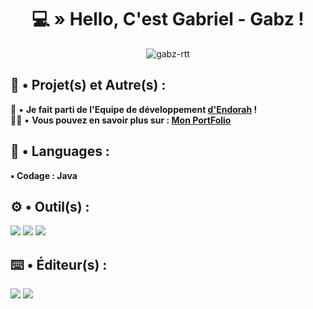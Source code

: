 <h1 align="center">💻 » Hello, C'est Gabriel - Gabz !</h1>

<p align="center"> <img src="https://komarev.com/ghpvc/?username=gabz-rtt&label=Profile%20views&color=0e75b6&style=flat" alt="gabz-rtt" /> </p>

## 🔎 • Projet(s) et Autre(s) :

🔭 ▪︎ **Je fait parti de l'Equipe de développement [d'Endorah](https://endorah.net) !**    
👨‍💻 ▪︎ **Vous pouvez en savoir plus sur : [Mon PortFolio](https://gabzdev.fr)**

## 📝​ • Languages :

**▪︎ Codage : Java**

## ⚙️​ • Outil(s) :
     
<img src="https://img.shields.io/badge/MongoDB-4EA94B?style=for-the-badge&logo=mongodb&logoColor=white"/> <img src="https://img.shields.io/badge/MySQL-005C84?style=for-the-badge&logo=mysql&logoColor=white"/> <img src="https://img.shields.io/badge/redis-%23DD0031.svg?&style=for-the-badge&logo=redis&logoColor=white"/>  

## ⌨️​ • Éditeur(s) :

<img src="https://img.shields.io/badge/IntelliJ_IDEA-000000.svg?style=for-the-badge&logo=intellij-idea&logoColor=white"/> <img src="https://img.shields.io/badge/Visual_Studio_Code-0078D4?style=for-the-badge&logo=visual%20studio%20code&logoColor=white"/>
